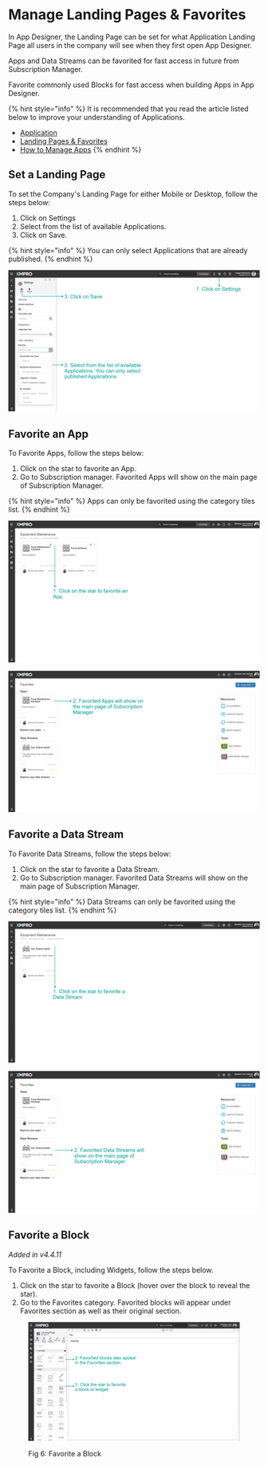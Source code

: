 # Manage Landing Pages & Favorites

In App Designer, the Landing Page can be set for what Application Landing Page all users in the company will see when they first open App Designer.&#x20;

Apps and Data Streams can be favorited for fast access in future from Subscription Manager.

&#x20;Favorite commonly used Blocks for fast access when building Apps in App Designer.

{% hint style="info" %}
It is recommended that you read the article listed below to improve your understanding of Applications.

* [Application](../concepts/application/)
* [Landing Pages & Favorites](../concepts/landing-pages.md)
* [How to Manage Apps](apps/manage-apps.md)
{% endhint %}

## Set a Landing Page

To set the Company's Landing Page for either Mobile or Desktop, follow the steps below:

1. Click on Settings
2. Select from the list of available Applications.&#x20;
3. Click on Save.

{% hint style="info" %}
You can only select Applications that are already published.&#x20;
{% endhint %}

![Fig 1: Set a Landing Page  ](../.gitbook/assets/select-landing-page.png)

## Favorite an App

To Favorite Apps, follow the steps below:

1. Click on the star to favorite an App.
2. Go to Subscription manager. Favorited Apps will show on the main page of Subscription Manager.

{% hint style="info" %}
Apps can only be favorited using the category tiles list.
{% endhint %}

![Fig 2: Favorite an App](<../.gitbook/assets/Manage Landing Pages - Fave 1.png>)

![Fig 3: Favorited Apps in Subscription Manager](<../.gitbook/assets/Manage Landing Pages - Fave 2.png>)

## Favorite a Data Stream

To Favorite Data Streams, follow the steps below:

1. Click on the star to favorite a Data Stream.
2. Go to Subscription manager. Favorited Data Streams will show on the main page of Subscription Manager.

{% hint style="info" %}
Data Streams can only be favorited using the category tiles list.
{% endhint %}

![Fig 4: Favorite a Data Stream](<../.gitbook/assets/Manage Landing Pages - Fave 3 (1).png>)

![Fig 5: Favorited Data Streams in Subscription Manager](<../.gitbook/assets/Manage Landing Pages - Fave 4.png>)

## Favorite a Block

_Added in v4.4.11_

To Favorite a Block, including Widgets, follow the steps below.

1. Click on the star to favorite a Block (hover over the block to reveal the star).
2. Go to the Favorites category. Favorited blocks will appear under Favorites section as well as their original section.

<figure><img src="../.gitbook/assets/Manage block favorites.png" alt=""><figcaption><p>Fig 6: Favorite a Block</p></figcaption></figure>
